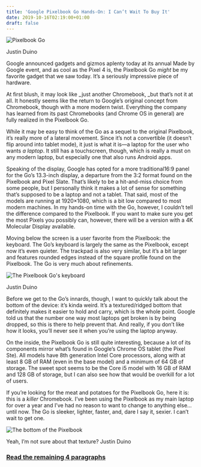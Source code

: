 ```yaml
---
title: 'Google Pixelbook Go Hands-On: I Can’t Wait To Buy It'
date: 2019-10-16T02:19:00+01:00
draft: false
---
```


![Pixelbook Go](https://www.reviewgeek.com/p/uploads/2019/10/268d45fd.jpg)

Justin Duino

Google announced gadgets and gizmos aplenty today at its annual Made by Google event, and as cool as the Pixel 4 is, the Pixelbook Go _might_ be my favorite gadget that we saw today. It’s a seriously impressive piece of hardware.

At first blush, it may look like _just another Chromebook, _but that’s not it at all. It honestly seems like the return to Google’s original concept from Chromebook, though with a more modern twist. Everything the company has learned from its past Chromebooks (and Chrome OS in general) are fully realized in the Pixelbook Go.

While it may be easy to think of the Go as a sequel to the original Pixelbook, it’s really more of a lateral movement. Since it’s not a convertible (it doesn’t flip around into tablet mode), it just is what it is—a laptop for the user who wants _a laptop_. It still has a touchscreen, though, which is really a must on any modern laptop, but especially one that also runs Android apps.

Speaking of the display, Google has opted for a more traditional16:9 panel for the Go’s 13.3-inch display, a departure from the 3:2 format found on the Pixelbook and Pixel Slate. That’s likely to be a hit-and-miss choice from some people, but I personally think it makes a lot of sense for something that’s supposed to be a laptop and not a tablet. That said, most of the models are running at 1920×1080, which is a bit low compared to most modern machines. In my hands-on time with the Go, however, I couldn’t tell the difference compared to the Pixelbook. If you want to make sure you get the most Pixels you possibly can, however, there will be a version with a 4K Molecular Display available.

Moving below the screen is a user favorite from the Pixelbook: the keyboard. The Go’s keyboard is largely the same as the Pixelbook, except now it’s even quieter. The trackpad is also very similar, but it’s a bit larger and features rounded edges instead of the square profile found on the Pixelbook. The Go is very much about refinements.

![The Pixelbook Go's keyboard](https://www.reviewgeek.com/p/uploads/2019/10/3db55368.jpg)

Justin Duino

Before we get to the Go’s innards, though, I want to quickly talk about the bottom of the device: it’s kinda weird. It’s a textured/ridged bottom that definitely makes it easier to hold and carry, which is the whole point. Google told us that the number one way most laptops get broken is by being dropped, so this is there to help prevent that. And really, if you don’t like how it looks, you’ll never see it when you’re using the laptop anyway.

On the inside, the Pixelbook Go is still quite interesting, because a lot of its components mirror what’s found in Google’s Chrome OS tablet (the Pixel Ste). All models have 8th generation Intel Core processors, along with at least 8 GB of RAM (even in the base model) and a minimum of 64 GB of storage. The sweet spot seems to be the Core i5 model with 16 GB of RAM and 128 GB of storage, but I can also see how that would be overkill for a lot of users.

If you’re looking for the meat and potatoes for the Pixelbook Go, here it is: this is a _killer_ Chromebook. I’ve been using the Pixelbook as my main laptop for over a year and I’ve had no reason to want to change to anything else…until now. The Go is sleeker, lighter, faster, and, dare I say it, sexier. I can’t wait to get one.

![The bottom of the Pixelbook](https://www.reviewgeek.com/p/uploads/2019/10/bc35b463.jpg)

Yeah, I’m not sure about that texture? Justin Duino

### [Read the remaining 4 paragraphs](https://www.reviewgeek.com/25488/google-pixelbook-go-hands-on-i-cant-wait-to-buy-it/)